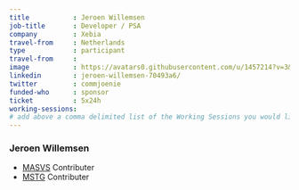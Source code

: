 ```yaml
---
title           : Jeroen Willemsen
job-title       : Developer / PSA
company         : Xebia
travel-from     : Netherlands
type            : participant
travel-from     :
image           : https://avatars0.githubusercontent.com/u/1457214?v=3&s=460
linkedin        : jeroen-willemsen-70493a6/
twitter         : commjoenie
funded-who      : sponsor
ticket          : 5x24h
working-sessions:
# add above a comma delimited list of the Working Sessions you would like to attend (use the session's title)
---
```


### Jeroen Willemsen

* [MASVS](https://github.com/OWASP/owasp-masvs) Contributer
* [MSTG](https://github.com/OWASP/owasp-mstg) Contributer
